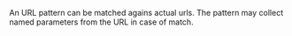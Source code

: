 An URL pattern can be matched agains actual urls. The pattern may collect named parameters from the URL in case of match.